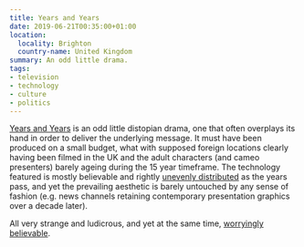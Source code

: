 ```yaml
---
title: Years and Years
date: 2019-06-21T00:35:00+01:00
location:
  locality: Brighton
  country-name: United Kingdom
summary: An odd little drama.
tags:
- television
- technology
- culture
- politics
---
```

[Years and Years][1] is an odd little distopian drama, one that often overplays its hand in order to deliver the underlying message. It must have been produced on a small budget, what with supposed foreign locations clearly having been filmed in the UK and the adult characters (and cameo presenters) barely ageing during the 15 year timeframe. The technology featured is mostly believable and rightly [unevenly distributed][2] as the years pass, and yet the prevailing aesthetic is barely untouched by any sense of fashion (e.g. news channels retaining contemporary presentation graphics over a decade later).

All very strange and ludicrous, and yet at the same time, [worryingly believable][3].

[1]: https://en.wikipedia.org/wiki/Years_and_Years_%28TV_series%29
[2]: https://en.wikiquote.org/wiki/William_Gibson
[3]: https://www.bbc.co.uk/news/uk-politics-48711077
